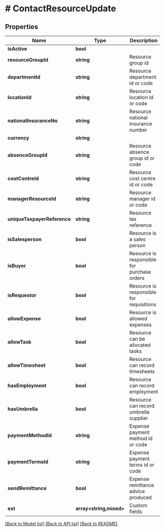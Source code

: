 # # ContactResourceUpdate

## Properties

Name | Type | Description | Notes
------------ | ------------- | ------------- | -------------
**isActive** | **bool** |  | [optional]
**resourceGroupId** | **string** | Resource group id | [optional]
**departmentId** | **string** | Resource department id or code | [optional]
**locationId** | **string** | Resource location id or code | [optional]
**nationalInsuranceNo** | **string** | Resource national insurance number | [optional]
**currency** | **string** |  | [optional]
**absenceGroupId** | **string** | Resource absence group id or code | [optional]
**costCentreId** | **string** | Resource cost centre id or code | [optional]
**managerResourceId** | **string** | Resource manager id or code | [optional]
**uniqueTaxpayerReference** | **string** | Resource tax reference | [optional]
**isSalesperson** | **bool** | Resource is a sales person | [optional]
**isBuyer** | **bool** | Resource is responsible for purchase orders | [optional]
**isRequestor** | **bool** | Resource is responsible for requisitions | [optional]
**allowExpense** | **bool** | Resource is allowed expenses | [optional]
**allowTask** | **bool** | Resource can be allocated tasks | [optional]
**allowTimesheet** | **bool** | Resource can record timesheets | [optional]
**hasEmployment** | **bool** | Resource can record employment | [optional]
**hasUmbrella** | **bool** | Resource can record umbrella supplier | [optional]
**paymentMethodId** | **string** | Expense payment method id or code | [optional]
**paymentTermsId** | **string** | Expense payment terms id or code | [optional]
**sendRemittance** | **bool** | Expense remittance advice produced | [optional]
**ext** | **array<string,mixed>** | Custom fields | [optional]

[[Back to Model list]](../../README.md#models) [[Back to API list]](../../README.md#endpoints) [[Back to README]](../../README.md)
